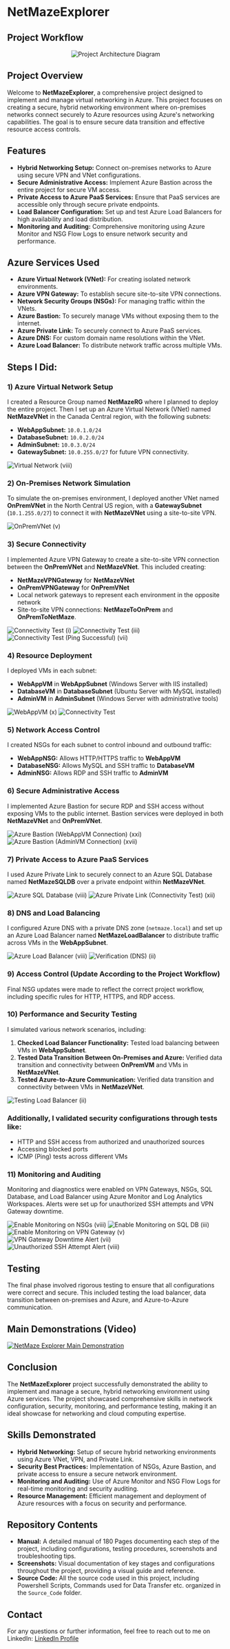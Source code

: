 # NetMazeExplorer

## Project Workflow

<div align="center">
    <img src="https://github.com/user-attachments/assets/2981a3af-217a-43cd-b4f1-6152436d846f" alt="Project Architecture Diagram">
</div>


## Project Overview
Welcome to **NetMazeExplorer**, a comprehensive project designed to implement and manage virtual networking in Azure. This project focuses on creating a secure, hybrid networking environment where on-premises networks connect securely to Azure resources using Azure's networking capabilities. The goal is to ensure secure data transition and effective resource access controls.

## Features
- **Hybrid Networking Setup:** Connect on-premises networks to Azure using secure VPN and VNet configurations.
- **Secure Administrative Access:** Implement Azure Bastion across the entire project for secure VM access.
- **Private Access to Azure PaaS Services:** Ensure that PaaS services are accessible only through secure private endpoints.
- **Load Balancer Configuration:** Set up and test Azure Load Balancers for high availability and load distribution.
- **Monitoring and Auditing:** Comprehensive monitoring using Azure Monitor and NSG Flow Logs to ensure network security and performance.


## Azure Services Used
- **Azure Virtual Network (VNet):** For creating isolated network environments.
- **Azure VPN Gateway:** To establish secure site-to-site VPN connections.
- **Network Security Groups (NSGs):** For managing traffic within the VNets.
- **Azure Bastion:** To securely manage VMs without exposing them to the internet.
- **Azure Private Link:** To securely connect to Azure PaaS services.
- **Azure DNS:** For custom domain name resolutions within the VNet.
- **Azure Load Balancer:** To distribute network traffic across multiple VMs.

## Steps I Did:

### 1) Azure Virtual Network Setup
I created a Resource Group named **NetMazeRG** where I planned to deploy the entire project. Then I set up an Azure Virtual Network (VNet) named **NetMazeVNet** in the Canada Central region, with the following subnets:
- **WebAppSubnet:** `10.0.1.0/24`
- **DatabaseSubnet:** `10.0.2.0/24`
- **AdminSubnet:** `10.0.3.0/24`
- **GatewaySubnet:** `10.0.255.0/27` for future VPN connectivity.


![Virtual Network (viii)](https://github.com/user-attachments/assets/682b5a0f-f75f-4146-bb70-3ac1941901d4)


### 2) On-Premises Network Simulation
To simulate the on-premises environment, I deployed another VNet named **OnPremVNet** in the North Central US region, with a **GatewaySubnet** (`10.1.255.0/27`) to connect it with **NetMazeVNet** using a site-to-site VPN.


![OnPremVNet (v)](https://github.com/user-attachments/assets/b7990b9b-3bf7-4c19-9970-d962c395188a)


### 3) Secure Connectivity
I implemented Azure VPN Gateway to create a site-to-site VPN connection between the **OnPremVNet** and **NetMazeVNet**. This included creating:
- **NetMazeVPNGateway** for **NetMazeVNet**
- **OnPremVPNGateway** for **OnPremVNet**
- Local network gateways to represent each environment in the opposite network
- Site-to-site VPN connections: **NetMazeToOnPrem** and **OnPremToNetMaze**.

![Connectivity Test (i)](https://github.com/user-attachments/assets/53db079a-5695-4c95-ac6c-524a2c3299eb)
![Connectivity Test (iii)](https://github.com/user-attachments/assets/bbd867b7-e20e-41ce-ae86-bc5f4ed37e2c)
![Connectivity Test (Ping Successful) (vii)](https://github.com/user-attachments/assets/b4827116-1b39-4742-999d-5001a00aa58c)


### 4) Resource Deployment
I deployed VMs in each subnet:
- **WebAppVM** in **WebAppSubnet** (Windows Server with IIS installed)
- **DatabaseVM** in **DatabaseSubnet** (Ubuntu Server with MySQL installed)
- **AdminVM** in **AdminSubnet** (Windows Server with administrative tools)

![WebAppVM (x)](https://github.com/user-attachments/assets/b56bea2b-c625-4a0e-bc26-84ccd6c65774)
![Connectivity Test](https://github.com/user-attachments/assets/77b799a2-1b8a-45ea-9021-cf4468dcfcea)


### 5) Network Access Control
I created NSGs for each subnet to control inbound and outbound traffic:
- **WebAppNSG:** Allows HTTP/HTTPS traffic to **WebAppVM**
- **DatabaseNSG:** Allows MySQL and SSH traffic to **DatabaseVM**
- **AdminNSG:** Allows RDP and SSH traffic to **AdminVM**


### 6) Secure Administrative Access
I implemented Azure Bastion for secure RDP and SSH access without exposing VMs to the public internet. Bastion services were deployed in both **NetMazeVNet** and **OnPremVNet**.

![Azure Bastion (WebAppVM Connection) (xxi)](https://github.com/user-attachments/assets/e3712297-0e02-495c-9b43-1e2c98cb0e4f)
![Azure Bastion (AdminVM Connection) (xvii)](https://github.com/user-attachments/assets/fd572ac0-3cd7-4ad2-a632-49d4df939486)


### 7) Private Access to Azure PaaS Services
I used Azure Private Link to securely connect to an Azure SQL Database named **NetMazeSQLDB** over a private endpoint within **NetMazeVNet**.

![Azure SQL Database (viii)](https://github.com/user-attachments/assets/5de12f06-6f88-43f4-a4d5-971a4be61fe3)
![Azure Private Link (Connectivity Test) (xii)](https://github.com/user-attachments/assets/a607e531-99f0-4b73-ba45-26f182a62ce2)


### 8) DNS and Load Balancing
I configured Azure DNS with a private DNS zone (`netmaze.local`) and set up an Azure Load Balancer named **NetMazeLoadBalancer** to distribute traffic across VMs in the **WebAppSubnet**.

![Azure Load Balancer (viii)](https://github.com/user-attachments/assets/50d9c1d6-ecd5-4d00-817b-f9df0fce8fe9)
![Verification (DNS) (ii)](https://github.com/user-attachments/assets/d11cbc8a-078c-4809-ade1-323aa0144e39)


### 9) Access Control (Update According to the Project Workflow)
Final NSG updates were made to reflect the correct project workflow, including specific rules for HTTP, HTTPS, and RDP access.


### 10) Performance and Security Testing
I simulated various network scenarios, including:
1. **Checked Load Balancer Functionality:** Tested load balancing between VMs in **WebAppSubnet**.
2. **Tested Data Transition Between On-Premises and Azure:** Verified data transition and connectivity between **OnPremVM** and VMs in **NetMazeVNet**.
3. **Tested Azure-to-Azure Communication:** Verified data transition and connectivity between VMs in **NetMazeVNet**.

![Testing Load Balancer (ii)](https://github.com/user-attachments/assets/1e313cdc-ab35-48ad-ab43-7daaec3016d8)



### Additionally, I validated security configurations through tests like:
- HTTP and SSH access from authorized and unauthorized sources
- Accessing blocked ports
- ICMP (Ping) tests across different VMs


### 11) Monitoring and Auditing
Monitoring and diagnostics were enabled on VPN Gateways, NSGs, SQL Database, and Load Balancer using Azure Monitor and Log Analytics Workspaces. Alerts were set up for unauthorized SSH attempts and VPN Gateway downtime.

![Enable Monitoring on NSGs (viii)](https://github.com/user-attachments/assets/eade1c29-9ea4-4c1a-85fd-80bb43d06393)
![Enable Monitoring on SQL DB (iii)](https://github.com/user-attachments/assets/2d1d1071-1ab8-450d-9f4a-59a5f1733e4a)
![Enable Monitoring on VPN Gateway (v)](https://github.com/user-attachments/assets/44cd8fb0-5fdc-4601-9e37-a96df0eee1ed)
![VPN Gateway Downtime Alert (vii)](https://github.com/user-attachments/assets/479b3f43-3e96-41a4-8d32-73d306fb725a)
![Unauthorized SSH Attempt Alert (viii)](https://github.com/user-attachments/assets/4c61496d-08df-4587-92bd-3ecc146a6ee4)


## Testing
The final phase involved rigorous testing to ensure that all configurations were correct and secure. This included testing the load balancer, data transition between on-premises and Azure, and Azure-to-Azure communication.

## Main Demonstrations (Video)

[![NetMaze Explorer Main Demonstration](https://img.youtube.com/vi/tYM8_nwB4zY/0.jpg)](https://www.youtube.com/watch?v=tYM8_nwB4zY)


## Conclusion
The **NetMazeExplorer** project successfully demonstrated the ability to implement and manage a secure, hybrid networking environment using Azure services. The project showcased comprehensive skills in network configuration, security, monitoring, and performance testing, making it an ideal showcase for networking and cloud computing expertise.

## Skills Demonstrated
- **Hybrid Networking:** Setup of secure hybrid networking environments using Azure VNet, VPN, and Private Link.
- **Security Best Practices:** Implementation of NSGs, Azure Bastion, and private access to ensure a secure network environment.
- **Monitoring and Auditing:** Use of Azure Monitor and NSG Flow Logs for real-time monitoring and security auditing.
- **Resource Management:** Efficient management and deployment of Azure resources with a focus on security and performance.

## Repository Contents
- **Manual:** A detailed manual of 180 Pages documenting each step of the project, including configurations, testing procedures, screenshots and troubleshooting tips.
- **Screenshots:** Visual documentation of key stages and configurations throughout the project, providing a visual guide and reference.
- **Source Code:** All the source code used in this project, including Powershell Scripts, Commands used for Data Transfer etc. organized in the `Source_Code` folder.


## Contact
For any questions or further information, feel free to reach out to me on LinkedIn: [LinkedIn Profile](https://www.linkedin.com/in/vivek-vashisht04/)
